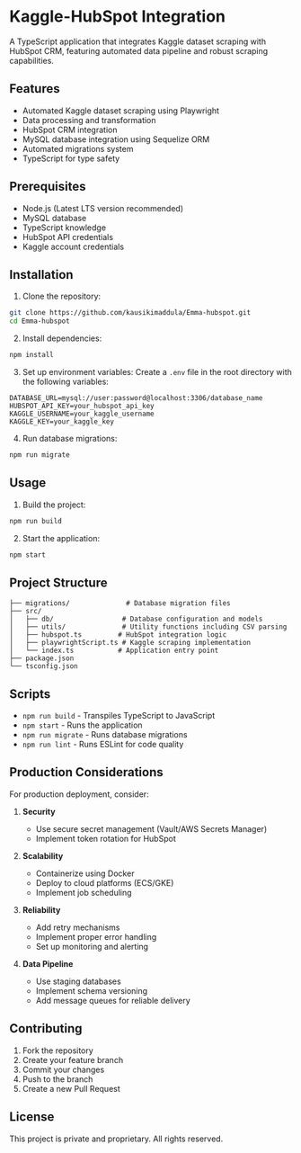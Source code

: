 # Kaggle-HubSpot Integration

A TypeScript application that integrates Kaggle dataset scraping with HubSpot CRM, featuring automated data pipeline and robust scraping capabilities.

## Features

- Automated Kaggle dataset scraping using Playwright
- Data processing and transformation
- HubSpot CRM integration
- MySQL database integration using Sequelize ORM
- Automated migrations system
- TypeScript for type safety

## Prerequisites

- Node.js (Latest LTS version recommended)
- MySQL database
- TypeScript knowledge
- HubSpot API credentials
- Kaggle account credentials

## Installation

1. Clone the repository:
```bash
git clone https://github.com/kausikimaddula/Emma-hubspot.git
cd Emma-hubspot
```

2. Install dependencies:
```bash
npm install
```

3. Set up environment variables:
Create a `.env` file in the root directory with the following variables:
```env
DATABASE_URL=mysql://user:password@localhost:3306/database_name
HUBSPOT_API_KEY=your_hubspot_api_key
KAGGLE_USERNAME=your_kaggle_username
KAGGLE_KEY=your_kaggle_key
```

4. Run database migrations:
```bash
npm run migrate
```

## Usage

1. Build the project:
```bash
npm run build
```

2. Start the application:
```bash
npm start
```

## Project Structure

```
├── migrations/              # Database migration files
├── src/
│   ├── db/                 # Database configuration and models
│   ├── utils/              # Utility functions including CSV parsing
│   ├── hubspot.ts         # HubSpot integration logic
│   ├── playwrightScript.ts # Kaggle scraping implementation
│   └── index.ts           # Application entry point
├── package.json
└── tsconfig.json
```

## Scripts

- `npm run build` - Transpiles TypeScript to JavaScript
- `npm start` - Runs the application
- `npm run migrate` - Runs database migrations
- `npm run lint` - Runs ESLint for code quality

## Production Considerations

For production deployment, consider:

1. **Security**
   - Use secure secret management (Vault/AWS Secrets Manager)
   - Implement token rotation for HubSpot

2. **Scalability**
   - Containerize using Docker
   - Deploy to cloud platforms (ECS/GKE)
   - Implement job scheduling

3. **Reliability**
   - Add retry mechanisms
   - Implement proper error handling
   - Set up monitoring and alerting

4. **Data Pipeline**
   - Use staging databases
   - Implement schema versioning
   - Add message queues for reliable delivery

## Contributing

1. Fork the repository
2. Create your feature branch
3. Commit your changes
4. Push to the branch
5. Create a new Pull Request

## License

This project is private and proprietary. All rights reserved.
